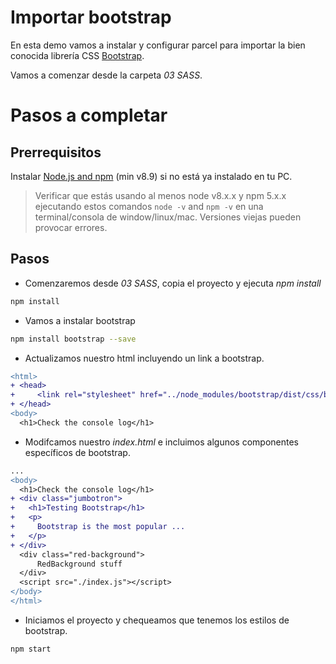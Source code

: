 # Importar bootstrap

En esta demo vamos a instalar y configurar parcel para importar la bien conocida librería CSS
[Bootstrap](https://getbootstrap.com/).

Vamos a comenzar desde la carpeta _03 SASS_.

# Pasos a completar

## Prerrequisitos

Instalar [Node.js and npm](https://nodejs.org/en/) (min v8.9) si no está ya instalado en tu PC.

> Verificar que estás usando al menos node v8.x.x y npm 5.x.x ejecutando estos comandos `node -v` and `npm -v` en una terminal/consola de window/linux/mac. Versiones viejas pueden provocar errores.

## Pasos

- Comenzaremos desde _03 SASS_, copia el proyecto y ejecuta  _npm install_

```cmd
npm install
```

- Vamos a instalar bootstrap

```bash
npm install bootstrap --save
```

- Actualizamos nuestro html incluyendo un link a bootstrap.

```diff
<html>
+ <head>
+     <link rel="stylesheet" href="../node_modules/bootstrap/dist/css/bootstrap.css">
+ </head>
<body>
  <h1>Check the console log</h1>
```

- Modifcamos nuestro _index.html_ e incluimos algunos componentes específicos de bootstrap.

```diff
...
<body>
  <h1>Check the console log</h1>
+ <div class="jumbotron">
+   <h1>Testing Bootstrap</h1>
+   <p>
+     Bootstrap is the most popular ...
+   </p>
+ </div>    
  <div class="red-background">
      RedBackground stuff
  </div>  
  <script src="./index.js"></script>
</body>
</html>
```

- Iniciamos el proyecto y chequeamos que tenemos los estilos de bootstrap.

```
npm start
```